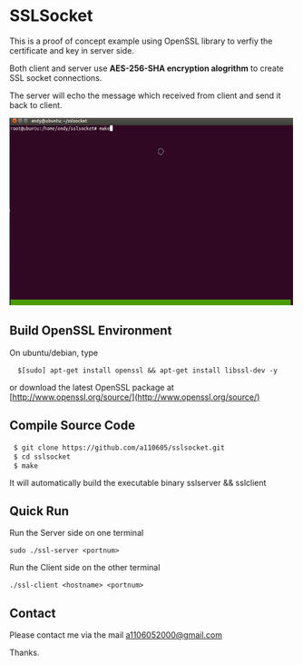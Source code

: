 # SSLSocket

This is a proof of concept example using OpenSSL library to verfiy the certificate and key in server side. 

Both client and server use **AES-256-SHA encryption alogrithm** to create SSL socket connections.

The server will echo the message which received from client and send it back to client.

<img src="https://github.com/a110605/sslsocket/blob/master/picture/3.gif" height="330" width="500">


## Build OpenSSL Environment
On ubuntu/debian, type 

```	
  $[sudo] apt-get install openssl && apt-get install libssl-dev -y
```

or download the latest OpenSSL package at [http://www.openssl.org/source/](http://www.openssl.org/source/)


## Compile Source Code
 
 ```
  $ git clone https://github.com/a110605/sslsocket.git
  $ cd sslsocket 
  $ make
 ```
  It will automatically build the executable binary sslserver && sslclient


## Quick Run
Run the Server side on one terminal

	sudo ./ssl-server <portnum>
 
Run the Client side on the other terminal

	./ssl-client <hostname> <portnum>

## Contact
Please contact me via the mail [a1106052000@gmail.com](a1106052000@gmail.com)

Thanks.
